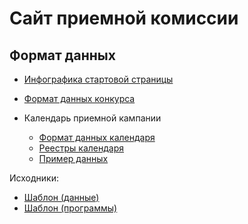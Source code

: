 # Сайт приемной комиссии

## Формат данных

- [Инфографика стартовой страницы](info.jsonc)

- [Формат данных конкурса](competition.jsonc)

- Календарь приемной кампании
   - [Формат данных календаря](calendar.jsonc)
   - [Реестры календаря](calendar-regs.json)
   - [Пример данных](calendar-mag.json)

Исходники:

- [Шаблон (данные)](_data.jsonc)
- [Шаблон (программы)](_programs.jsonc)